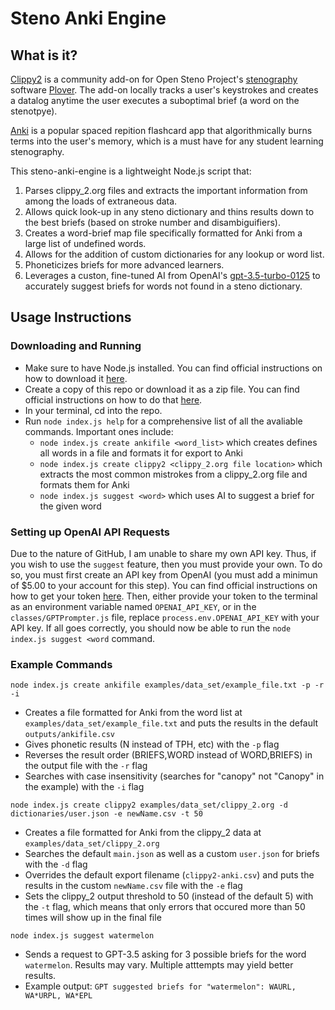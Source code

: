 # Steno Anki Engine
## What is it?
[Clippy2](https://github.com/Josiah-tan/plover_clippy_2) is a community add-on for Open Steno Project's [stenography](https://en.wikipedia.org/wiki/Stenotype) software [Plover](https://github.com/openstenoproject/plover). The add-on locally tracks a user's keystrokes and creates a datalog anytime the user executes a suboptimal brief (a word on the stenotpye).

[Anki](https://github.com/ankitects/anki) is a popular spaced repition flashcard app that algorithmically burns terms into the user's memory, which is a must have for any student learning stenography.

This steno-anki-engine is a lightweight Node.js script that:
1. Parses clippy_2.org files and extracts the important information from among the loads of extraneous data.
2. Allows quick look-up in any steno dictionary and thins results down to the best briefs (based on stroke number and disambiguifiers).
3. Creates a word-brief map file specifically formatted for Anki from a large list of undefined words.
4. Allows for the addition of custom dictionaries for any lookup or word list.
5. Phoneticizes briefs for more advanced learners.
6. Leverages a custon, fine-tuned AI from OpenAI's [gpt-3.5-turbo-0125](https://platform.openai.com/docs/models/gpt-3-5-turbo) to accurately suggest briefs for words not found in a steno dictionary.

## Usage Instructions
### Downloading and Running
- Make sure to have Node.js installed. You can find official instructions on how to download it [here](https://nodejs.org/en/learn/getting-started/how-to-install-nodejs).
- Create a copy of this repo or download it as a zip file. You can find official instructions on how to do that [here](https://docs.github.com/en/get-started/start-your-journey/downloading-files-from-github). 
- In your terminal, cd into the repo.
- Run `node index.js help` for a comprehensive list of all the avaliable commands. Important ones include:
  - `node index.js create ankifile <word_list>` which creates defines all words in a file and formats it for export to Anki
  - `node index.js create clippy2 <clippy_2.org file location>` which extracts the most common mistrokes from a clippy_2.org file and formats them for Anki
  - `node index.js suggest <word>` which uses AI to suggest a brief for the given word

### Setting up OpenAI API Requests
 Due to the nature of GitHub, I am unable to share my own API key. Thus, if you wish to use the `suggest` feature, then you must provide your own. To do so, you must first create an API key from OpenAI (you must add a minimun of $5.00 to your account for this step). You can find official instructions on how to get your token [here](https://platform.openai.com/api-keys). Then, either provide your token to the terminal as an environment variable named `OPENAI_API_KEY`, or in the `classes/GPTPrompter.js` file, replace `process.env.OPENAI_API_KEY` with your API key. If all goes correctly, you should now be able to run the `node index.js suggest <word` command.

### Example Commands

`node index.js create ankifile examples/data_set/example_file.txt -p -r -i`
- Creates a file formatted for Anki from the word list at `examples/data_set/example_file.txt` and puts the results in the default `outputs/ankifile.csv`
- Gives phonetic results (N instead of TPH, etc) with the `-p` flag
- Reverses the result order (BRIEFS,WORD instead of WORD,BRIEFS) in the output file with the `-r` flag
- Searches with case insensitivity (searches for "canopy" not "Canopy" in the example) with the `-i` flag

`node index.js create clippy2 examples/data_set/clippy_2.org -d dictionaries/user.json -e newName.csv -t 50`
- Creates a file formatted for Anki from the clippy_2 data at `examples/data_set/clippy_2.org`
- Searches the default `main.json` as well as a custom `user.json` for briefs with the `-d` flag
- Overrides the default export filename (`clippy2-anki.csv`) and puts the results in the custom `newName.csv` file with the `-e` flag
- Sets the clippy_2 output threshold to 50 (instead of the default 5) with the `-t` flag, which means that only errors that occured more than 50 times will show up in the final file

`node index.js suggest watermelon`
- Sends a request to GPT-3.5 asking for 3 possible briefs for the word `watermelon`. Results may vary. Multiple atttempts may yield better results.
- Example output: `GPT suggested briefs for "watermelon": WAURL, WA*URPL, WA*EPL`